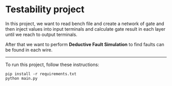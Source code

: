 # Testability project

In this project, we want to read bench file and create a network of gate and then inject values into input terminals and calculate gate result in each layer until we reach to output terminals. 

After that we want to perform **Deductive Fault Simulation** to find faults can be found in each wire.

---

To run this project, follow these instructions:

```
pip install -r requirements.txt
python main.py
```
